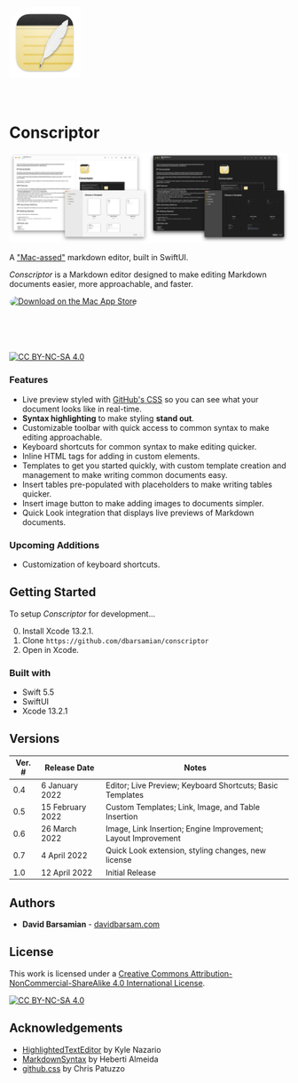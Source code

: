 <a href="https://apps.apple.com/us/app/conscriptor/id1584088887?mt=12&amp;itscg=30200&amp;itsct=apps_box_appicon" style="width: 170px; height: 170px; border-radius: 22%; overflow: hidden; display: inline-block; vertical-align: middle;"><img src="https://raw.githubusercontent.com/dbarsamian/conscriptor/main/Conscriptor/Assets.xcassets/AppIcon.appiconset/icon_128x128%402x%402x.png" alt="Conscriptor" style="width: 128px; height: 128px; overflow: hidden; display: inline-block; vertical-align: middle;"></a>

# Conscriptor

![Preview of the Conscriptor app, displaying the editor and the preview window](https://raw.githubusercontent.com/dbarsamian/conscriptor/main/ConscriptorScreenshot.png)

A ["Mac-assed"](https://daringfireball.net/linked/2020/03/20/mac-assed-mac-apps) markdown editor, built in SwiftUI.

*Conscriptor* is a Markdown editor designed to make editing Markdown documents easier, more approachable, and faster.

<a href="https://apps.apple.com/us/app/conscriptor/id1584088887?mt=12&amp;itsct=apps_box_badge&amp;itscg=30200" style="display: inline-block; overflow: hidden; border-radius: 13px; width: 250px; height: 83px;"><img src="https://tools.applemediaservices.com/api/badges/download-on-the-mac-app-store/black/en-us?size=250x83&amp;releaseDate=1649721600&h=64bb532e72c2c13c1c79da961f2a1168" alt="Download on the Mac App Store" style="border-radius: 13px; width: 250px; height: 83px;"></a>

[![CC BY-NC-SA 4.0][cc-by-nc-sa-shield]][cc-by-nc-sa]

### Features

- Live preview styled with [GitHub's CSS](https://github.com/sindresorhus/github-markdown-css) so you can see what your document looks like in real-time.
- **Syntax highlighting** to make styling **stand out**.
- Customizable toolbar with quick access to common syntax to make editing approachable.
- Keyboard shortcuts for common syntax to make editing quicker.
- Inline HTML tags for adding in custom elements.
- Templates to get you started quickly, with custom template creation and management to make writing common documents easy.
- Insert tables pre-populated with placeholders to make writing tables quicker.
- Insert image button to make adding images to documents simpler.
- Quick Look integration that displays live previews of Markdown documents.

### Upcoming Additions

- Customization of keyboard shortcuts.

## Getting Started

To setup *Conscriptor* for development...

0. Install Xcode 13.2.1.
1. Clone `https://github.com/dbarsamian/conscriptor`
2. Open in Xcode.

### Built with

- Swift 5.5
- SwiftUI
- Xcode 13.2.1

## Versions

| Ver. # | Release Date | Notes |
| --- | --- | --- |
| 0.4 | 6 January 2022 | Editor; Live Preview; Keyboard Shortcuts; Basic Templates |
| 0.5 | 15 February 2022 | Custom Templates; Link, Image, and Table Insertion |
| 0.6 | 26 March 2022 | Image, Link Insertion; Engine Improvement; Layout Improvement |
| 0.7 | 4 April 2022 | Quick Look extension, styling changes, new license |
| 1.0 | 12 April 2022 | Initial Release |


## Authors

- **David Barsamian** - [davidbarsam.com](https://davidbarsam.com)

## License

This work is licensed under a
[Creative Commons Attribution-NonCommercial-ShareAlike 4.0 International License][cc-by-nc-sa].

[![CC BY-NC-SA 4.0][cc-by-nc-sa-image]][cc-by-nc-sa]

## Acknowledgements

- [HighlightedTextEditor](https://github.com/kyle-n/HighlightedTextEditor) by Kyle Nazario
- [MarkdownSyntax](https://github.com/hebertialmeida/MarkdownSyntax) by Heberti Almeida
- [github.css](https://gist.github.com/tuzz/3331384) by Chris Patuzzo

[cc-by-nc-sa]: http://creativecommons.org/licenses/by-nc-sa/4.0/
[cc-by-nc-sa-image]: https://licensebuttons.net/l/by-nc-sa/4.0/88x31.png
[cc-by-nc-sa-shield]: https://img.shields.io/badge/License-CC%20BY--NC--SA%204.0-lightgrey.svg
